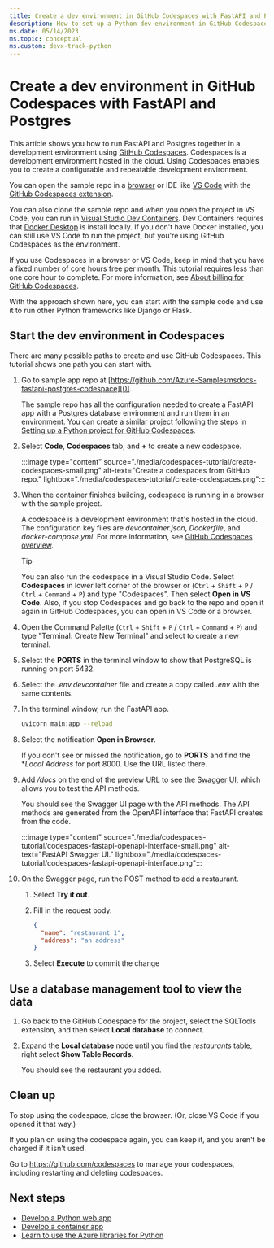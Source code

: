```yaml
---
title: Create a dev environment in GitHub Codespaces with FastAPI and Postgres.
description: How to set up a Python dev environment in GitHub Codespaces with FastAPI and Postgres.
ms.date: 05/14/2023
ms.topic: conceptual
ms.custom: devx-track-python
---
```


# Create a dev environment in GitHub Codespaces with FastAPI and Postgres

This article shows you how to run FastAPI and Postgres together in a development environment using [GitHub Codespaces][1]. Codespaces is a development environment hosted in the cloud.  Using Codespaces enables you to create a configurable and repeatable development environment.

You can open the sample repo in a [browser][4] or IDE like [VS Code][6] with the [GitHub Codespaces extension][5].

You can also clone the sample repo and when you open the project in VS Code, you can run in [Visual Studio Dev Containers][2]. Dev Containers requires that [Docker Desktop][3] is install locally. If you don't have Docker installed, you can still use VS Code to run the project, but you're using GitHub Codespaces as the environment.

If you use Codespaces in a browser or VS Code, keep in mind that you have a fixed number of core hours free per month. This tutorial requires less than one core hour to complete. For more information, see [About billing for GitHub Codespaces][7].

With the approach shown here, you can start with the sample code and use it to run other Python frameworks like Django or Flask. 

## Start the dev environment in Codespaces

There are many possible paths to create and use GitHub Codespaces. This tutorial shows one path you can start with.

1. Go to sample app repo at [https://github.com/Azure-Samplesmsdocs-fastapi-postgres-codespace][0].

    The sample repo has all the configuration needed to create a FastAPI app with a Postgres database environment and run them in an environment. You can create a similar project following the steps in [Setting up a Python project for GitHub Codespaces][8].

1. Select **Code**, **Codespaces** tab, and **+** to create a new codespace.

    :::image type="content" source="./media/codespaces-tutorial/create-codespaces-small.png" alt-text="Create a codespaces from GitHub repo." lightbox="./media/codespaces-tutorial/create-codespaces.png":::
    
1. When the container finishes building, codespace is running in a browser with the sample project.

    A codespace is a development environment that's hosted in the cloud. The configuration key files are *devcontainer.json*, *Dockerfile*, and *docker-compose.yml*. For more information, see [GitHub Codespaces overview][1].

    > [!TIP]
    > You can also run the codespace in a Visual Studio Code. Select **Codespaces** in lower left corner of the browser or (`Ctrl` + `Shift` + `P` / `Ctrl` + `Command` + `P`) and type "Codespaces". Then select **Open in VS Code**. Also, if you stop Codespaces and go back to the repo and open it again in GitHub Codespaces, you can open in VS Code or a browser.

1. Open the Command Palette (`Ctrl` + `Shift` + `P` / `Ctrl` + `Command` + `P`) and type "Terminal: Create New Terminal" and select to create a new terminal.

1. Select the **PORTS** in the terminal window to show that PostgreSQL is running on port 5432.

1. Select the *.env.devcontainer* file and create a copy called *.env* with the same contents.

1. In the terminal window, run the FastAPI app.

    ```bash
    uvicorn main:app --reload
    ```

1. Select the notification **Open in Browser**.

    If you don't see or missed the notification, go to **PORTS** and find the **Local Address* for port 8000. Use the URL listed there.

1. Add */docs* on the end of the preview URL to see the [Swagger UI][12], which allows you to test the API methods.

    You should see the Swagger UI page with the API methods. The API methods are generated from the OpenAPI interface that FastAPI creates from the code.

    :::image type="content" source="./media/codespaces-tutorial/codespaces-fastapi-openapi-interface-small.png" alt-text="FastAPI Swagger UI." lightbox="./media/codespaces-tutorial/codespaces-fastapi-openapi-interface.png":::


1. On the Swagger page, run the POST method to add a restaurant.

    1. Select **Try it out**.

    2. Fill in the request body.

        ```json
        {
          "name": "restaurant 1",
          "address": "an address"
        }
        ```

    3. Select **Execute** to commit the change

## Use a database management tool to view the data

1. Go back to the GitHub Codespace for the project, select the SQLTools extension, and then select **Local database** to connect.

1. Expand the **Local database** node until you find the *restaurants* table, right select **Show Table Records**.

    You should see the restaurant you added.

## Clean up

To stop using the codespace, close the browser. (Or, close VS Code if you opened it that way.)

If you plan on using the codespace again, you can keep it, and you aren't be charged if it isn't used.

Go to https://github.com/codespaces to manage your codespaces, including restarting and deleting codespaces.


## Next steps

* [Develop a Python web app][9]
* [Develop a container app][10]
* [Learn to use the Azure libraries for Python][11]

[0]: https://github.com/Azure-Samples/msdocs-fastapi-postgres-codespace
[1]: https://docs.github.com/codespaces
[2]: https://code.visualstudio.com/docs/devcontainers/containers
[3]: https://www.docker.com/products/docker-desktop/
[4]: https://docs.github.com/codespaces/developing-in-codespaces/creating-a-codespace-for-a-repository
[5]: https://marketplace.visualstudio.com/items?itemName=GitHub.codespaces
[6]: https://code.visualstudio.com/docs/remote/codespaces
[7]: https://docs.github.com/en/billing/managing-billing-for-github-codespaces/about-billing-for-github-codespaces
[8]: https://docs.github.com/en/codespaces/setting-up-your-project-for-codespaces/adding-a-dev-container-configuration/setting-up-your-python-project-for-codespaces
[9]: /azure/app-service/quickstart-python?toc=/azure/developer/python/toc.json&bc=/azure/developer/breadcrumb/toc.json
[10]: ./containers-in-azure-overview-python.md
[11]: ./sdk/azure-sdk-overview.md
[12]: https://swagger.io/tools/swagger-ui/
